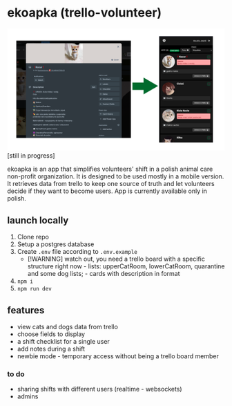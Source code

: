 # ekoapka (trello-volunteer)
![trello vs app view](/public/assets/ekoapka.png)
[still in progress]

ekoapka is an app that simplifies volunteers' shift in a polish animal care non-profit organization. It is designed to be used mostly in a mobile version. It retrieves data from trello to keep one source of truth and let volunteers decide if they want to become users. App is currently available only in polish.


## launch locally
1. Clone repo
2. Setup a postgres database
3. Create ```.env``` file according to ```.env.example``` 
   * [!WARNING] watch out, you need a trello board with a specific structure right now - lists: upperCatRoom, lowerCatRoom, quarantine and some dog lists; - cards with description in format
4. ```npm i```
5. ```npm run dev```

## features
* view cats and dogs data from trello
* choose fields to display 
* a shift checklist for a single user
* add notes during a shift
* newbie mode - temporary access without being a trello board member

### to do
* sharing shifts with different users (realtime - websockets)
* admins 